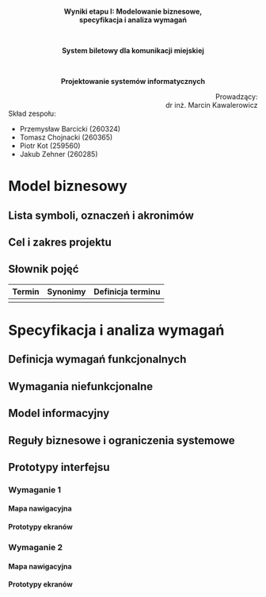 <div align="center">
<p><b>Wyniki etapu I: Modelowanie biznesowe, <br/> specyfikacja i analiza wymagań</b></p>
<br/>
<p><b>System biletowy dla komunikacji miejskiej</b></p>
<br/>
<p><b>Projektowanie systemów informatycznych</b></p>
</div>
<div align="right">Prowadzący:<br/>dr inż. Marcin Kawalerowicz</div>
<div>
Skład zespołu:
<ul>
  <li>Przemysław Barcicki (260324)</li>
  <li>Tomasz Chojnacki (260365)</li>
  <li>Piotr Kot (259560)</li>
  <li>Jakub Zehner (260285)</li>
</ul>
</div>

# Model biznesowy

## Lista symboli, oznaczeń i akronimów
<!-- [Can be empty] -->

## Cel i zakres projektu

## Słownik pojęć
<!-- [Alphabetic list of terms with their definitions and synonyms (where applicable).] -->

| Termin | Synonimy | Definicja terminu |
| ------ | -------- | ----------------- |
|        |          |                   |

# Specyfikacja i analiza wymagań

## Definicja wymagań funkcjonalnych
<!-- [User stories, could be split into epics. Can be copied from Backlog] -->

## Wymagania niefunkcjonalne
<!-- [List of at least n+1 requirements, from different categories, e.g. safety, security, performance, availability etc. expressed in verifiable/miserable manner; n – the number of team members; must be accepted by the teacher and make sense in the context] -->

## Model informacyjny
<!-- [Class diagram of system entities with attributes. Can be one per domain. Can be limited to the scope of specified user stories.] -->

## Reguły biznesowe i ograniczenia systemowe
<!-- [A list of business constrains for entities/relationship in the Information model] -->

## Prototypy interfejsu
<!-- [For crucial functional requirements in each domain (at least 2). It is recommended, the prototypes be a part of user-story specification] -->

### Wymaganie 1
<!-- [Requirement definition.] -->

#### Mapa nawigacyjna

#### Prototypy ekranów

### Wymaganie 2
<!-- [Requirement definition.] -->

#### Mapa nawigacyjna

#### Prototypy ekranów
